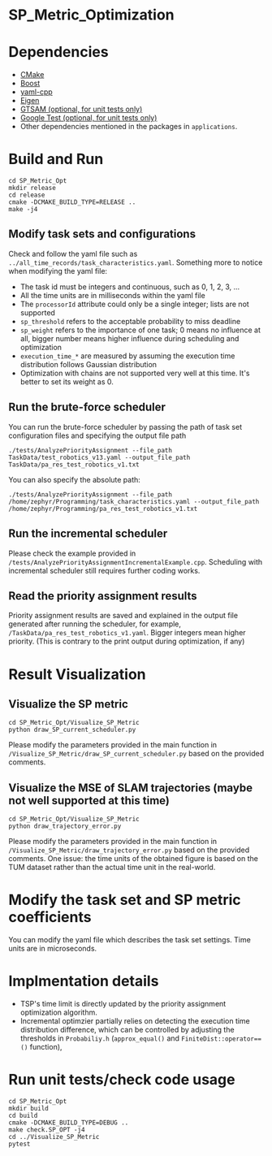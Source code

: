# SP_Metric_Optimization


# Dependencies
- [CMake](https://cmake.org/download/)
- [Boost](https://www.boost.org/users/download/)
- [yaml-cpp](https://github.com/jbeder/yaml-cpp)
- [Eigen](https://eigen.tuxfamily.org/index.php?title=Main_Page)
- [GTSAM (optional, for unit tests only)](https://github.com/borglab/gtsam)
- [Google Test (optional, for unit tests only)](https://github.com/google/googletest)
- Other dependencies mentioned in the packages in `applications`.


# Build and Run
```
cd SP_Metric_Opt
mkdir release
cd release
cmake -DCMAKE_BUILD_TYPE=RELEASE ..
make -j4
```

## Modify task sets and configurations
Check and follow the yaml file such as `../all_time_records/task_characteristics.yaml`. Something more to notice when modifying the yaml file:
- The task id must be integers and continuous, such as 0, 1, 2, 3, ...
- All the time units are in milliseconds within the yaml file
- The `processorId` attribute could only be a single integer; lists are not supported
- `sp_threshold` refers to the acceptable probability to miss deadline
- `sp_weight` refers to the importance of one task; 0 means no influence at all, bigger number means higher influence during scheduling and optimization
- `execution_time_*` are measured by assuming the execution time distribution follows Gaussian distribution
- Optimization with chains are not supported very well at this time. It's better to set its weight as 0.

## Run the brute-force scheduler
You can run the brute-force scheduler by passing the path of task set configuration files and specifying the output file path
```
./tests/AnalyzePriorityAssignment --file_path TaskData/test_robotics_v13.yaml --output_file_path TaskData/pa_res_test_robotics_v1.txt
```
You can also specify the absolute path:
```
./tests/AnalyzePriorityAssignment --file_path /home/zephyr/Programming/task_characteristics.yaml --output_file_path /home/zephyr/Programming/pa_res_test_robotics_v1.txt
```

## Run the incremental scheduler
Please check the example provided in `/tests/AnalyzePriorityAssignmentIncrementalExample.cpp`. Scheduling with incremental scheduler still requires further coding works.

## Read the priority assignment results
Priority assignment results are saved and explained in the output file generated after running the scheduler, for example, `/TaskData/pa_res_test_robotics_v1.yaml`. Bigger integers mean higher priority. (This is contrary to the print output during optimization, if any)


# Result Visualization
## Visualize the SP metric
```
cd SP_Metric_Opt/Visualize_SP_Metric
python draw_SP_current_scheduler.py
```
Please modify the parameters provided in the main function in `/Visualize_SP_Metric/draw_SP_current_scheduler.py` based on the provided comments.

## Visualize the MSE of SLAM trajectories (maybe not well supported at this time)
```
cd SP_Metric_Opt/Visualize_SP_Metric
python draw_trajectory_error.py
```
Please modify the parameters provided in the main function in `/Visualize_SP_Metric/draw_trajectory_error.py` based on the provided comments. 
One issue: the time units of the obtained figure is based on the TUM dataset rather than the actual time unit in the real-world.

# Modify the task set and SP metric coefficients
You can modify the yaml file which describes the task set settings. Time units are in microseconds.

# Implmentation details
-  TSP's time limit is directly updated by the priority assignment optimization algorithm.
- Incremental optimzier partially relies on detecting the execution time distribution difference, which can be controlled by adjusting the thresholds in `Probabiliy.h` (`approx_equal()` and `FiniteDist::operator==()` function), 


# Run unit tests/check code usage
```
cd SP_Metric_Opt
mkdir build
cd build
cmake -DCMAKE_BUILD_TYPE=DEBUG ..
make check.SP_OPT -j4
cd ../Visualize_SP_Metric
pytest
```
